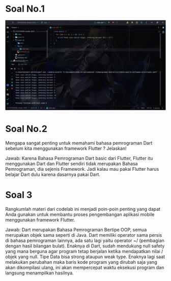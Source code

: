# Soal No.1
![Screenshot dart_basic](docs/soal_no_1.png)

# Soal No.2
Mengapa sangat penting untuk memahami bahasa pemrograman Dart sebelum kita menggunakan framework Flutter ? Jelaskan!

Jawab: Karena Bahasa Pemrograman Dart basic dari Flutter, Flutter itu menggunakan Dart dan Flutter sendiri tidak merupakan Bahasa Pemrograman, dia sejenis Framework. Jadi kalau mau pakai Flutter harus belajar Dart dulu karena dasarnya pakai Dart.

# Soal 3
Rangkumlah materi dari codelab ini menjadi poin-poin penting yang dapat Anda gunakan untuk membantu proses pengembangan aplikasi mobile menggunakan framework Flutter.

Jawab: Dart merupakan Bahasa Pemrograman Bertipe OOP, semua merupakan objek sama seperti di Java. Dart memiliki operator sama persis di bahasa pemrograman lainnya, ada satu lagi yaitu operator ~/ (pembagian dengan hasil bilangan bulat). Enaknya di Dart, sudah mendukung null safety yang mana berguna agar program tetap berjalan ketika mendapatkan nilai / objek yang null. Tipe Data bisa strong ataupun weak type. Enaknya lagi saat melakukan perubahan maka baris kode program yang dirubah saja yang akan dikompilasi ulang, ini akan mempercepat waktu eksekusi program dan langsung menampilkan hasilnya.